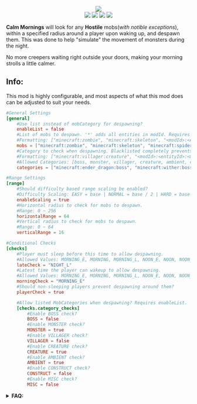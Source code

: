 <div align="center"><img src="https://cdn.modrinth.com/data/cached_images/03a512a1608c6cb5e62d9d3b402024b0c932eceb.png" /></div>

<div align="center">
	<img src="https://img.shields.io/badge/mod%20loader-forge%20%2F%20neoforge-blue?style=flat-square" />
	<img src="https://img.shields.io/modrinth/game-versions/gfvSVUz9?style=flat-square&label=avaliable%20for&color=blue" />
	<img src="https://img.shields.io/modrinth/dt/gfvSVUz9?style=flat-square&logo=modrinth&logoSize=auto&color=4caf50" />
	<img src="https://img.shields.io/curseforge/dt/683324?style=flat-square&logo=curseforge&logoSize=auto&color=4caf50" />
</div>

**Calm Mornings** will look for any **Hostile** mobs(_with notible exceptions_), within a specified radius around a player upon waking up, and despawn them. This was done to help "simulate" the movement of monsters during the night.

No more creepers waiting right outside your doors, making your morning strolls a little calmer.

## Info:
This mod is highly configurable, and most aspects of what this mod does can be adjusted to suit your needs.

```toml
#General Settings
[general]
	#Use list instead of mobCategory for despawning?
	enableList = false
	#List of mobs to despawn. '*' adds all entities in modId. Requires enableList.
	#Formatting: ["minecraft:zombie", "minecraft:skeleton", "<modId>:<entityId>"]
	mobs = ["minecraft:zombie", "minecraft:skeleton", "minecraft:spider", "minecraft:creeper"]
	#Category to check when despawning. Blacklisted completely prevents despawning. '*' adds all entities in modId.
	#Formatting: ["minecraft:villager:creature", "<modId>:<entityId>:<mobCategory>"]
	#Allowed Categories: [boss, monster, villager, creature, ambient, construct, misc, blacklisted]
	categories = ["minecraft:ender_dragon:boss", "minecraft:wither:boss", "minecraft:warden:boss", "minecraft:villager:villager", "minecraft:wandering_trader:villager", "minecraft:iron_golem:construct", "minecraft:snow_golem:construct"]

#Range Settings
[range]
	#Should difficulty based range scaling be enabled?
	#Difficulty Scaling: EASY = base | NORMAL = base / 2 | HARD = base / 4
	enableScaling = true
	#Horizontal radius to check for mobs to despawn.
	#Range: 0 ~ 256
	horizontalRange = 64
	#Vertical radius to check for mobs to despawn.
	#Range: 0 ~ 64
	verticalRange = 16

#Conditional Checks
[checks]
	#Player must sleep before this time to allow despawning.
	#Allowed Values: MORNING_E, MORNING, MORNING_L, NOON_E, NOON, NOON_L, EVENING_E, EVENING, EVENING_L, NIGHT_E, NIGHT, NIGHT_L, DISABLED
	lateCheck = "NIGHT_L"
	#Latest time the player can wakeup to allow despawning.
	#Allowed Values: MORNING_E, MORNING, MORNING_L, NOON_E, NOON, NOON_L, EVENING_E, EVENING, EVENING_L, NIGHT_E, NIGHT, NIGHT_L, DISABLED
	morningCheck = "MORNING_E"
	#Should non-sleeping players prevent despawning around them?
	playerCheck = true

	#Allow listed MobCategories when despawning? Requires enableList.
	[checks.category_checks]
		#Enable BOSS check?
		BOSS = false
		#Enable MONSTER check?
		MONSTER = true
		#Enable VILLAGER check?
		VILLAGER = false
		#Enable CREATURE check?
		CREATURE = true
		#Enable AMBIENT check?
		AMBIENT = true
		#Enable CONSTRUCT check?
		CONSTRUCT = false
		#Enable MISC check?
		MISC = false
```
<details>
  <summary><b>FAQ:</b></summary>
	
**Q: How does this work with Persistent mobs?**

A: If they are named, it ignores them; otherwise it will drop their equipment when despawning them.

**Q: Where should I leave suggestions or feedback?**

A: I would love to hear any suggestions or feedback you have! I only ask that you leave it as a new issue here as it makes it easier for me to manage and track.

**Q: Can I use this in my modpack?**

A: Absolutely! I only ask that you give credit if you do. Other than that, feel free to include it and modify it however you see fit for your pack.

**Q: What version(s) will be supported?**

A: Only the latest major version will be supported. I may update older versions if there are any major bugs/oversights, but will not be backporting new features to them.

**Q: Is this compatible with X mod?**

A: I have gone out of my way to try and make this mod as compatible with as many mods as possible. If you experience any incompatibilities, please report the issue here.

**Q: Fabric port?**

A: I have **No** plans on porting to Fabric, but you are more than welcome to do so. I only ask for credit if you do.
</details>
